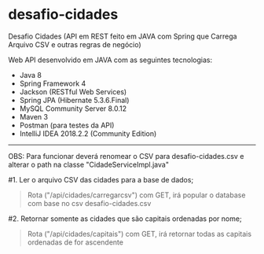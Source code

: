 # desafio-cidades

Desafio Cidades (API em REST feito em JAVA com Spring que Carrega Arquivo CSV e outras regras de negócio)

Web API desenvolvido em JAVA com as seguintes tecnologias:

* Java 8
* Spring Framework 4
* Jackson (RESTful Web Services)
* Spring JPA (Hibernate 5.3.6.Final)
* MySQL Community Server 8.0.12
* Maven 3
* Postman (para testes da API)
* IntelliJ IDEA 2018.2.2 (Community Edition)

--- 

OBS: Para funcionar deverá renomear o CSV para desafio-cidades.csv e alterar o path na classe "CidadeServiceImpl.java"

#1. Ler o arquivo CSV das cidades para a base de dados;
> Rota ("/api/cidades/carregarcsv") com GET, irá popular o database com base no csv desafio-cidades.csv 

#2. Retornar somente as cidades que são capitais ordenadas por nome; 
> Rota ("/api/cidades/capitais") com GET, irá retornar todas as capitais ordenadas de for ascendente
